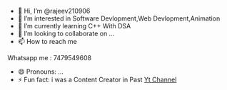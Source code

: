 - 👋 Hi, I’m @rajeev210906
- 👀 I’m interested in Software Devlopment,Web Devlopment,Animation
- 🌱 I’m currently learning C++ With DSA
- 💞️ I’m looking to collaborate on ...
- 📫 How to reach me 

Whatsapp me : 7479549608

- 😄 Pronouns: ...
- ⚡ Fun fact: i was a Content Creator in Past [Yt Channel](https://www.youtube.com/@ranjantech07)

<!---
rajeev210906/rajeev210906 is a ✨ special ✨ repository because its `README.md` (this file) appears on your GitHub profile.
You can click the Preview link to take a look at your changes.
--->
